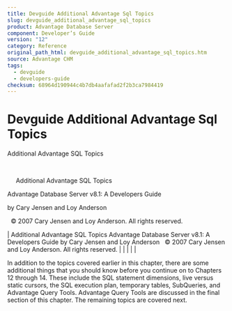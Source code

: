 ```yaml
---
title: Devguide Additional Advantage Sql Topics
slug: devguide_additional_advantage_sql_topics
product: Advantage Database Server
component: Developer’s Guide
version: "12"
category: Reference
original_path_html: devguide_additional_advantage_sql_topics.htm
source: Advantage CHM
tags:
  - devguide
  - developers-guide
checksum: 68964d190944c4b7db4aafafad2f2b3ca7984419
---
```


# Devguide Additional Advantage Sql Topics

Additional Advantage SQL Topics

 

     Additional Advantage SQL Topics

Advantage Database Server v8.1: A Developers Guide

by Cary Jensen and Loy Anderson

  © 2007 Cary Jensen and Loy Anderson. All rights reserved.

| Additional Advantage SQL Topics  Advantage Database Server v8.1: A Developers Guide  by Cary Jensen and Loy Anderson    © 2007 Cary Jensen and Loy Anderson. All rights reserved. |  |  |  |  |

In addition to the topics covered earlier in this chapter, there are some additional things that you should know before you continue on to Chapters 12 through 14. These include the SQL statement dimensions, live versus static cursors, the SQL execution plan, temporary tables, SubQueries, and Advantage Query Tools. Advantage Query Tools are discussed in the final section of this chapter. The remaining topics are covered next.
